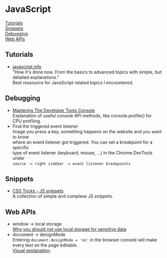 # JavaScript

[Tutorials](#tutorials)\
[Snippets](#snippets)\
[Debugging](#debugging)\
[Web APIs](#web-apis)

## Tutorials <a name="tutorials"></a>

- [javascript.info](https://javascript.info/)\
  "How it's done now. From the basics to advanced topics with simple, but detailed explanations."\
  Best ressource for JavaScript related topics I encountered.

## Debugging <a name="debugging"></a>

- [Mastering The Developer Tools Console](https://blog.teamtreehouse.com/mastering-developer-tools-console)\
  Explanation of useful console API methods, like console.profile() for CPU profiling.
- Find the triggered event listener\
  Image you press a key, something happens on the website and you want to know\
  where an event listener got triggered. You can set a breakpoint for a specific\
  type of event listener (keyboard, mouse, ...) in the Chrome DevTools under\
  `source -> right sidebar -> event listener breakpoints`

## Snippets <a name="snippets"></a>

- [CSS Tricks - JS snippets](https://css-tricks.com/snippets/javascript/)\
  A collection of simple and complexe JS snippets.

## Web APIs <a name="web-apis"></a>

- window -> local storage\
  [Why you should not use local storage for sensitive data](https://www.rdegges.com/2018/please-stop-using-local-storage/)
- document -> designMode\
  Entering `document.designMode = 'on'` in the browser console will make every text on the page editable.\
  [Visual explanation](https://twitter.com/sulco/status/1177559150563344384).
